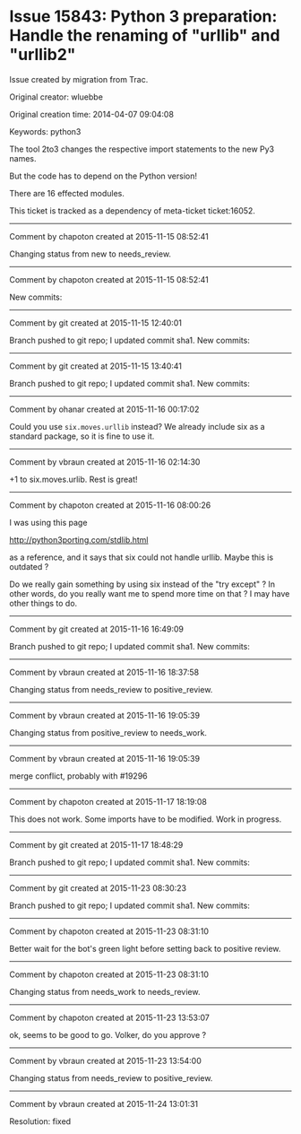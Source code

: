 # Issue 15843: Python 3 preparation: Handle the renaming of "urllib" and "urllib2"

Issue created by migration from Trac.

Original creator: wluebbe

Original creation time: 2014-04-07 09:04:08

Keywords: python3

The tool 2to3 changes the respective import statements to the new Py3 names.


But the code has to depend on the Python version!

There are 16 effected modules. 

This ticket is tracked as a dependency of meta-ticket ticket:16052.


---

Comment by chapoton created at 2015-11-15 08:52:41

Changing status from new to needs_review.


---

Comment by chapoton created at 2015-11-15 08:52:41

New commits:


---

Comment by git created at 2015-11-15 12:40:01

Branch pushed to git repo; I updated commit sha1. New commits:


---

Comment by git created at 2015-11-15 13:40:41

Branch pushed to git repo; I updated commit sha1. New commits:


---

Comment by ohanar created at 2015-11-16 00:17:02

Could you use `six.moves.urllib` instead? We already include six as a standard package, so it is fine to use it.


---

Comment by vbraun created at 2015-11-16 02:14:30

+1 to six.moves.urlib. Rest is great!


---

Comment by chapoton created at 2015-11-16 08:00:26

I was using this page 

http://python3porting.com/stdlib.html

as a reference, and it says that six could not handle urllib. Maybe this is outdated ?

Do we really gain something by using six instead of the "try except" ? In other words, do you really want me to spend more time on that ? I may have other things to do.


---

Comment by git created at 2015-11-16 16:49:09

Branch pushed to git repo; I updated commit sha1. New commits:


---

Comment by vbraun created at 2015-11-16 18:37:58

Changing status from needs_review to positive_review.


---

Comment by vbraun created at 2015-11-16 19:05:39

Changing status from positive_review to needs_work.


---

Comment by vbraun created at 2015-11-16 19:05:39

merge conflict, probably with #19296


---

Comment by chapoton created at 2015-11-17 18:19:08

This does not work. Some imports have to be modified. Work in progress.


---

Comment by git created at 2015-11-17 18:48:29

Branch pushed to git repo; I updated commit sha1. New commits:


---

Comment by git created at 2015-11-23 08:30:23

Branch pushed to git repo; I updated commit sha1. New commits:


---

Comment by chapoton created at 2015-11-23 08:31:10

Better wait for the bot's green light before setting back to positive review.


---

Comment by chapoton created at 2015-11-23 08:31:10

Changing status from needs_work to needs_review.


---

Comment by chapoton created at 2015-11-23 13:53:07

ok, seems to be good to go. Volker, do you approve ?


---

Comment by vbraun created at 2015-11-23 13:54:00

Changing status from needs_review to positive_review.


---

Comment by vbraun created at 2015-11-24 13:01:31

Resolution: fixed
